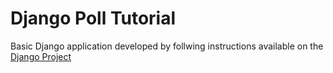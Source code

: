 # Django Poll Tutorial 

Basic Django application developed by follwing instructions available on the [Django Project](https://docs.djangoproject.com/en/1.4/intro/tutorial01/) 
